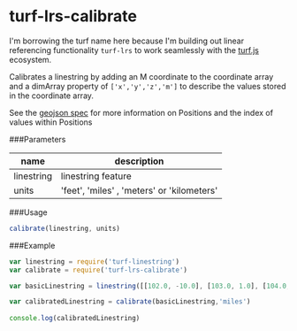 turf-lrs-calibrate
===============

I'm borrowing the turf name here because I'm building out linear referencing functionality `turf-lrs` to work seamlessly with the [turf.js](http://turfjs.org/) ecosystem.

Calibrates a linestring by adding an M coordinate to the coordinate array and a dimArray property of `['x','y','z','m']` to describe the values stored in the coordinate array.

See the [geojson spec](http://geojson.org/geojson-spec.html#positions) for more information on Positions and the index of values within Positions

###Parameters

|name|description|
|---|---|
|linestring|linestring feature|
|units|'feet', 'miles' , 'meters' or 'kilometers'|

###Usage

```js
calibrate(linestring, units)
```

###Example

```javascript
var linestring = require('turf-linestring')
var calibrate = require('turf-lrs-calibrate')

var basicLinestring = linestring([[102.0, -10.0], [103.0, 1.0], [104.0, 0.0], [130.0, 4.0]], {name: 'line 1', distance: 145})

var calibratedLinestring = calibrate(basicLinestring,'miles')
  
console.log(calibratedLinestring)
```